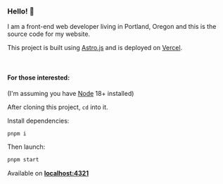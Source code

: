 ### Hello! 👋

I am a front-end web developer living in Portland, Oregon and this is the source code for my website.

This project is built using [Astro.js](https://astro.build/) and is deployed on [Vercel](https://vercel.com).

<br>

#### For those interested:

(I'm assuming you have [Node](https://nodejs.org) 18+ installed)

After cloning this project, `cd` into it.

Install dependencies:

```bash
pnpm i
```

Then launch:

```bash
pnpm start
```

Available on [**localhost:4321**](http://localhost:4321)
